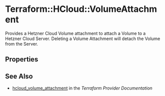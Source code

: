 # Terraform::HCloud::VolumeAttachment

Provides a Hetzner Cloud Volume attachment to attach a Volume to a Hetzner Cloud Server. Deleting a Volume Attachment will detach the Volume from the Server.

## Properties


## See Also

* [hcloud_volume_attachment](https://www.terraform.io/docs/providers/hcloud/r/volume_attachment.html) in the _Terraform Provider Documentation_
